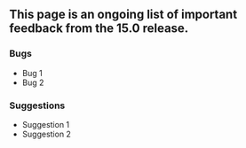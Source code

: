## This page is an ongoing list of important feedback from the 15.0 release.

### Bugs

 - Bug 1
 - Bug 2

### Suggestions

 - Suggestion 1
 - Suggestion 2